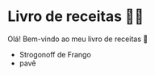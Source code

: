 # Livro de receitas :man_cook:

Olá! Bem-vindo ao meu livro de receitas :wave:

- Strogonoff de Frango
- pavê
